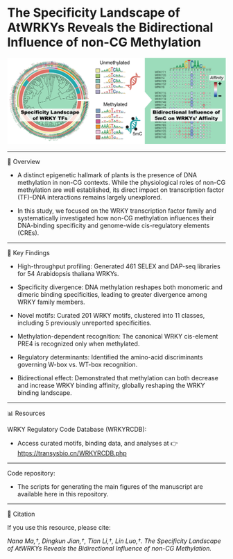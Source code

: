 # The Specificity Landscape of AtWRKYs Reveals the Bidirectional Influence of non-CG Methylation

![image](https://github.com/Jiang-Bio/WRKY_RCDB/blob/master/graphical_abstract.png)

---
📖 Overview

- A distinct epigenetic hallmark of plants is the presence of DNA methylation in non-CG contexts. While the physiological roles of non-CG methylation are well established, its direct impact on transcription factor (TF)–DNA interactions remains largely unexplored.

- In this study, we focused on the WRKY transcription factor family and systematically investigated how non-CG methylation influences their DNA-binding specificity and genome-wide cis-regulatory elements (CREs).

---

🔬 Key Findings

- High-throughput profiling: Generated 461 SELEX and DAP-seq libraries for 54 Arabidopsis thaliana WRKYs.

- Specificity divergence: DNA methylation reshapes both monomeric and dimeric binding specificities, leading to greater divergence among WRKY family members.

- Novel motifs: Curated 201 WRKY motifs, clustered into 11 classes, including 5 previously unreported specificities.

- Methylation-dependent recognition: The canonical WRKY cis-element PRE4 is recognized only when methylated.

- Regulatory determinants: Identified the amino-acid discriminants governing W-box vs. WT-box recognition.

- Bidirectional effect: Demonstrated that methylation can both decrease and increase WRKY binding affinity, globally reshaping the WRKY binding landscape.

---

📊 Resources

WRKY Regulatory Code Database (WRKYRCDB):
- Access curated motifs, binding data, and analyses at 👉 https://transysbio.cn/WRKYRCDB.php

---

Code repository:
- The scripts for generating the main figures of the manuscript are available here in this repository.

---

📌 Citation

If you use this resource, please cite:

*Nana Ma,†, Dingkun Jian,†, Tian Li,†, Lin Luo,†. The Specificity Landscape of AtWRKYs Reveals the Bidirectional Influence of non-CG Methylation.*
